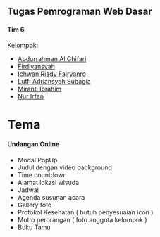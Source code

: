 ## Tugas Pemrograman Web Dasar
#### Tim 6

Kelompok:
- [Abdurrahman Al Ghifari](https://github.com/abdurrahmanalghifari)
- [Firdiyansyah](https://github.com/Firdiyansyah)
- [Ichwan Riady Fajryanro](https://github.com/Ichwanrf)
- [Lutfi Adriansyah Subagia](https://github.com/Lutfi-adr)
- [Miranti Ibrahim](https://github.com/Miranti08)
- [Nur Irfan](https://github.com/NurIrfan21)

# Tema
#### Undangan Online

- Modal PopUp 
- Judul dengan video background 
- Time countdown 
- Alamat lokasi wisuda 
- Jadwal
- Agenda susunan acara 
- Gallery foto 
- Protokol Kesehatan ( butuh penyesuaian icon )
- Motto perorangan ( foto anggota kelompok )
- Buku Tamu